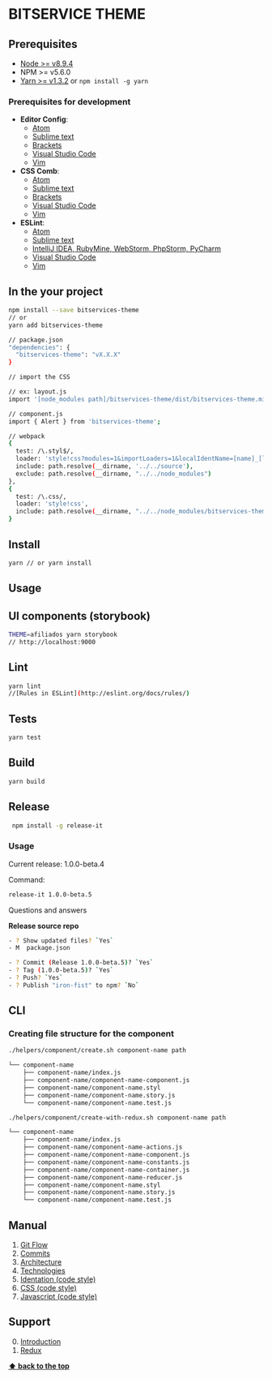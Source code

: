 # BITSERVICE THEME

## Prerequisites

- [Node >= v8.9.4](https://nodejs.org/en/)
- NPM >= v5.6.0
- [Yarn >= v1.3.2](https://yarnpkg.com/en/docs/install#linux-tab) or `npm install -g yarn`

### Prerequisites for development

- **Editor Config**:
  - [Atom](https://github.com/sindresorhus/atom-editorconfig#readme)
  - [Sublime text](https://github.com/sindresorhus/editorconfig-sublime#readme)
  - [Brackets](https://github.com/kidwm/brackets-editorconfig/)
  - [Visual Studio Code](https://marketplace.visualstudio.com/items?itemName=EditorConfig.EditorConfig)
  - [Vim](https://github.com/editorconfig/editorconfig-vim#readme)
- **CSS Comb**:
  - [Atom](https://atom.io/packages/atom-csscomb)
  - [Sublime text](https://packagecontrol.io/packages/CSScomb)
  - [Brackets](https://github.com/i-akhmadullin/brackets-csscomb)
  - [Visual Studio Code](https://marketplace.visualstudio.com/items?itemName=mrmlnc.vscode-csscomb)
  - [Vim](https://github.com/csscomb/vim-csscomb)
- **ESLint**:
  - [Atom](https://atom.io/packages/linter-eslint)
  - [Sublime text](https://github.com/roadhump/SublimeLinter-eslint)
  - [IntelliJ IDEA, RubyMine, WebStorm, PhpStorm, PyCharm](http://plugins.jetbrains.com/plugin/7494)
  - [Visual Studio Code](https://marketplace.visualstudio.com/items?itemName=dbaeumer.vscode-eslint)
  - [Vim](https://github.com/scrooloose/syntastic/tree/master/syntax_checkers/javascript)

## In the your project
```bash
npm install --save bitservices-theme
// or
yarn add bitservices-theme
```

```bash
// package.json
"dependencies": {
  "bitservices-theme": "vX.X.X"
}
```

```bash
// import the CSS

// ex: layout.js
import '[node_modules path]/bitservices-theme/dist/bitservices-theme.min.css';

// component.js
import { Alert } from 'bitservices-theme';

// webpack
{
  test: /\.styl$/,
  loader: 'style!css?modules=1&importLoaders=1&localIdentName=[name]_[local]_[hash:base64:5]!postcss!stylus?sourceMap',
  include: path.resolve(__dirname, '../../source'),
  exclude: path.resolve(__dirname, "../../node_modules")
},
{
  test: /\.css/,
  loader: 'style!css',
  include: path.resolve(__dirname, "../../node_modules/bitservices-theme/dist/")
}
```

## Install

```bash
yarn // or yarn install
```

## Usage

## UI components (storybook)

```bash
THEME=afiliados yarn storybook
// http://localhost:9000
```

## Lint

```bash
yarn lint
//[Rules in ESLint](http://eslint.org/docs/rules/)
```

## Tests

```bash
yarn test
```

## Build

```bash
yarn build
```

## Release

```bash
 npm install -g release-it
```
### Usage

Current release: 1.0.0-beta.4

Command:

```bash
release-it 1.0.0-beta.5
```

Questions and answers

**Release source repo**

```sh
- ? Show updated files? `Yes`
- M  package.json

- ? Commit (Release 1.0.0-beta.5)? `Yes`
- ? Tag (1.0.0-beta.5)? `Yes`
- ? Push? `Yes`
- ? Publish "iron-fist" to npm? `No`
```

## CLI

### Creating file structure for the component

```bash
./helpers/component/create.sh component-name path
```
```sh
└── component-name
    ├── component-name/index.js
    ├── component-name/component-name-component.js
    ├── component-name/component-name.styl
    ├── component-name/component-name.story.js
    └── component-name/component-name.test.js
```

```bash
./helpers/component/create-with-redux.sh component-name path
```
```sh
└── component-name
    ├── component-name/index.js
    ├── component-name/component-name-actions.js
    ├── component-name/component-name-component.js
    ├── component-name/component-name-constants.js
    ├── component-name/component-name-container.js
    ├── component-name/component-name-reducer.js
    ├── component-name/component-name.styl
    ├── component-name/component-name.story.js
    └── component-name/component-name.test.js
```

## Manual

1. [Git Flow](./docs/manual/01-git-flow.md)
2. [Commits](./docs/manual/02-commits.md)
3. [Architecture](./docs/manual/03-architecture.md)
4. [Technologies](./docs/manual/04-technologies.md)
5. [Identation (code style)](./docs/manual/05-identation-code-style.md)
6. [CSS (code style)](./docs/manual/06-css-code-style.md)
7. [Javascript (code style)](./docs/manual/07-javascript-code-style.md)


## Support

0. [Introduction](./docs/support/00-introduction.md)
1. [Redux](./docs/support/01-redux.md)

**[⬆ back to the top](#prerequisites)**
